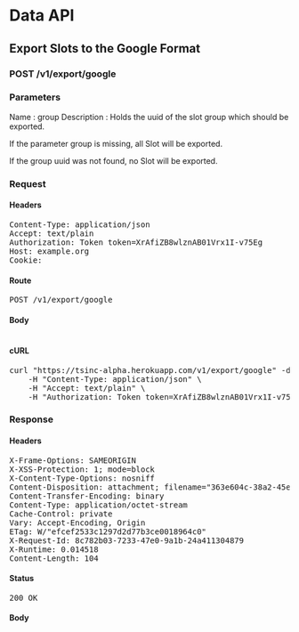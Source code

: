 # Data API

## Export Slots to the Google Format

### POST /v1/export/google

### Parameters

Name : group
Description : Holds the uuid of the slot group which should be exported.

If the parameter group is missing, all Slot will be exported.

If the group uuid was not found, no Slot will be exported.

### Request

#### Headers

<pre>Content-Type: application/json
Accept: text/plain
Authorization: Token token=XrAfiZB8wlznAB01Vrx1I-v75Eg
Host: example.org
Cookie: </pre>

#### Route

<pre>POST /v1/export/google</pre>

#### Body
```javascript

```


#### cURL

<pre class="request">curl &quot;https://tsinc-alpha.herokuapp.com/v1/export/google&quot; -d &#39;{&quot;group&quot;:&quot;363e604c-38a2-45e8-b61f-c777ee4dfba2&quot;}&#39; -X POST \
	-H &quot;Content-Type: application/json&quot; \
	-H &quot;Accept: text/plain&quot; \
	-H &quot;Authorization: Token token=XrAfiZB8wlznAB01Vrx1I-v75Eg&quot;</pre>

### Response

#### Headers

<pre>X-Frame-Options: SAMEORIGIN
X-XSS-Protection: 1; mode=block
X-Content-Type-Options: nosniff
Content-Disposition: attachment; filename=&quot;363e604c-38a2-45e8-b61f-c777ee4dfba2.ical&quot;
Content-Transfer-Encoding: binary
Content-Type: application/octet-stream
Cache-Control: private
Vary: Accept-Encoding, Origin
ETag: W/&quot;efcef2533c1297d2d77b3ce0018964c0&quot;
X-Request-Id: 8c782b03-7233-47e0-9a1b-24a411304879
X-Runtime: 0.014518
Content-Length: 104</pre>

#### Status

<pre>200 OK</pre>

#### Body

```javascript

```

